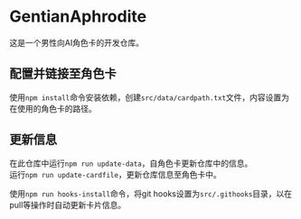 # GentianAphrodite

这是一个男性向AI角色卡的开发仓库。

## 配置并链接至角色卡

使用`npm install`命令安装依赖，创建`src/data/cardpath.txt`文件，内容设置为在使用的角色卡的路径。

## 更新信息

在此仓库中运行`npm run update-data`，自角色卡更新仓库中的信息。  
运行`npm run update-cardfile`，更新仓库信息至角色卡中。  
  
使用`npm run hooks-install`命令，将git hooks设置为`src/.githooks`目录，以在pull等操作时自动更新卡片信息。
